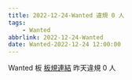 ```yaml
---
title: 2022-12-24-Wanted 違規 0 人
tags:
    - Wanted
abbrlink: 2022-12-24-Wanted
date: Wanted-2022-12-24 12:00:00
---
```

Wanted 板 [板規連結](https://www.ptt.cc/bbs/Wanted/M.1608829773.A.D3B.html)
昨天違規 0 人
